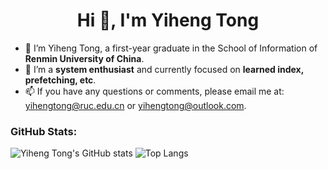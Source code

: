 <h1 align="center">Hi 👋, I'm Yiheng Tong</h1>

<!---
- 🐳 I’m Yiheng Tong, an undergraduate in the School of Computer Science and Technology of **Shandong University**.
- 🌱 I'm going to pursue master's degree in the School of Information of **Renmin University of China**.
--->

- 🐳 I’m Yiheng Tong, a first-year graduate in the School of Information of **Renmin University of China**.
- 🍊 I’m a **system enthusiast** and currently focused on **learned index, prefetching, etc**.
- 📫 If you have any questions or comments, please email me at: yihengtong@ruc.edu.cn or yihengtong@outlook.com.


### GitHub Stats: 

![Yiheng Tong's GitHub stats](https://github-readme-stats.vercel.app/api?username=tong1heng&show_icons=true&theme=transparent&hide_title=true)
![Top Langs](https://github-readme-stats.vercel.app/api/top-langs/?username=tong1heng&layout=compact&hide=html,CSS)


<!---
TongYiheng/TongYiheng is a ✨ special ✨ repository because its `README.md` (this file) appears on your GitHub profile.
You can click the Preview link to take a look at your changes.

- 👀 You can visit my website at https://tong1heng.github.io/.

- 👋 Hi, I’m Yiheng Tong.
- 🌱 I’m currently an undergraduate in the School of Computer Science and Technology of Shandong University and I'm going to pursue master's degree in the School of Information of Renmin University of China.
- 👀 I’m interested in computer architecture.
- 📫 Email: tongyiheng@mail.sdu.edu.cn; yihengtong@outlook.com

- 💞️ I’m looking to collaborate on ...
- 📫 How to reach me ...

--->
